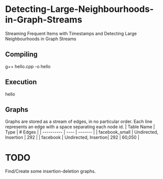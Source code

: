 # Detecting-Large-Neighbourhoods-in-Graph-Streams
Streaming Frequent Items with Timestamps and Detecting Large Neighbourhoods in Graph Streams

## Compiling
g++ hello.cpp -o hello

## Execution
hello

## Graphs
Graphs are stored as a stream of edges, in no particular order.
Each line represents an edge with a space separating each node id.
| Table Name | Type | # Edges |
| ---------- | ---- | ------- |
| facebook_small | Undirected, Insertion | 292 |
| facebook | Undirected, Insertion| 292 | 60,050 |

# TODO
Find/Create some insertion-deletion graphs.
